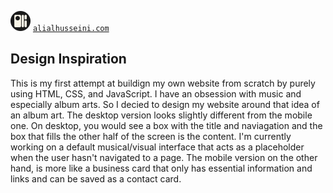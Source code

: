 ![logo](/images/favicon.svg) 
<a href="https://alialhusseini.com/" target="_blank">`alialhusseini.com`</a>

## Design Inspiration
This is my first attempt at buildign my own website from scratch by purely using HTML, CSS, and JavaScript. I have an obsession with music and especially album arts. 
So I decied to design my website around that idea of an album art. The desktop version looks slightly different from the mobile one. On desktop, you would see a box
with the title and naviagation and the box that fills the other half of the screen is the content. I'm currently working on a default musical/visual interface that 
acts as a placeholder when the user hasn't navigated to a page. The mobile version on the other hand, is more like a business card that only has essential information 
and links and can be saved as a contact card. 

